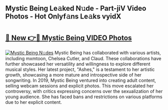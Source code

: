 ## Mystic Being Le𝚊ked N𝚞de - Part-jiV Video Photos - Hot Onlyf𝚊ns Le𝚊ks vyidX

# <h2><a href="http://ab93899.deff.icu/?id=Mystic+Being">🔗 New 👉🔴 Mystic Being VIDEO Photos</a></h2>

[![Mystic Being N𝚞des](https://i.imgur.com/rIISA9y.gif)](http://ab93899.deff.icu/?id=Mystic+Being)
Mystic Being has collaborated with various artists, including mxmtoon, Chelsea Cutler, and Claud. These collaborations have further showcased her versatility and willingness to explore different musical styles. Her latest project, "Ashes," is a testament to her artistic growth, showcasing a more mature and introspective side of her songwriting. In 2019, Mystic Being ventured into creating adult content, selling webcam sessions and explicit photos. This move escalated her controversy, with critics expressing concerns over the sexualization of her young audience. She has faced bans and restrictions on various platforms due to her explicit content.
